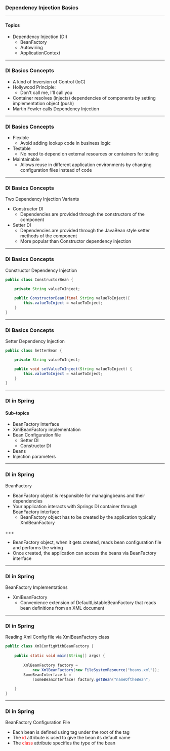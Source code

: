### Dependency Injection Basics---#### Topics* Dependency Injection (DI)  * BeanFactory  * Autowiring  * ApplicationContext---### DI Basics Concepts* A kind of Inversion of Control (IoC)* Hollywood Principle:  * Don&#39;t call me, I&#39;ll call you* Container resolves (injects) dependencies of components by setting implementation object (push)* Martin Fowler calls Dependency Injection---### DI Basics Concepts* Flexible  * Avoid adding lookup code in business logic* Testable  * No need to depend on external resources or containers for testing* Maintainable  * Allows reuse in different application environments by changing configuration files instead of code ---### DI Basics ConceptsTwo Dependency Injection Variants* Constructor DI  * Dependencies are provided through the constructors of the component* Setter DI  * Dependencies are provided through the JavaBean style setter methods of the component  * More popular than Constructor dependency injection   ---### DI Basics ConceptsConstructor  Dependency Injection```Javapublic class ConstructorBean {	private String valueToInject;		public ConstructorBean(final String valueToInject){		this.valueToInject = valueToInject;	}}```   ---### DI Basics ConceptsSetter  Dependency Injection```Javapublic class SetterBean {	private String valueToInject;	public void setValueToInject(String valueToInject) {		this.valueToInject = valueToInject;	}		}```  ---### DI in Spring#### Sub-topics* BeanFactory Interface* XmlBeanFactory implementation* Bean Configuration file  * Setter DI  * Constructor DI* Beans* Injection parameters  ---### DI in SpringBeanFactory* BeanFactory object is responsible for managingbeans and their dependencies* Your application interacts with Springs DI container through BeanFactory interface  * BeanFactory object has to be created by the application typically XmlBeanFactory+++    * BeanFactory object, when it gets created, reads bean configuration file and performs the wiring  * Once created, the application can access the beans via BeanFactory interface  ---### DI in SpringBeanFactory Implementations* XmlBeanFactory   * Convenience extension of DefaultListableBeanFactory that reads bean definitions from an XML document   ---### DI in SpringReading Xml Config file via XmlBeanFactory class ```Javapublic class XmlConfigWithBeanFactory {  	public static void main(String[] args) {    		XmlBeanFactory factory = 			new XmlBeanFactory(new FileSystemResource("beans.xml"));		SomeBeanInterface b = 			(SomeBeanInterface) factory.getBean("nameOftheBean";  	}}```   ---### DI in SpringBeanFactory Configuration File*  Each bean is defined using <span style="color:red"><bean></span> tag under the root of the <span style="color:red"><beans></span> tag *  The <span style="color:red">id</span> attribute is used to give the bean its default name *  The <span style="color:red">class</span> attribute specifies the type of the bean